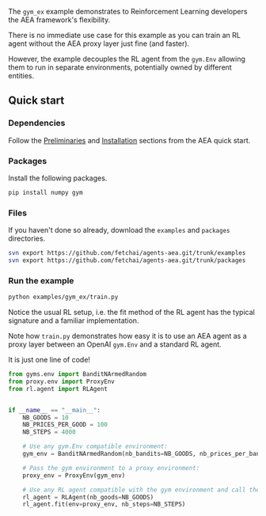 The `gym_ex` example demonstrates to Reinforcement Learning developers the AEA framework's flexibility.

There is no immediate use case for this example as you can train an RL agent without the AEA proxy layer just fine (and faster). 

However, the example decouples the RL agent from the `gym.Env` allowing them to run in separate environments, potentially owned by different entities.


## Quick start

### Dependencies

Follow the <a href="../quickstart/#preliminaries" target=_blank>Preliminaries</a> and <a href="../quickstart/#installation" target=_blank>Installation</a> sections from the AEA quick start.

### Packages

Install the following packages.

``` bash
pip install numpy gym
```

### Files

If you haven't done so already, download the `examples` and `packages` directories.

``` bash
svn export https://github.com/fetchai/agents-aea.git/trunk/examples
svn export https://github.com/fetchai/agents-aea.git/trunk/packages
```


### Run the example

``` bash
python examples/gym_ex/train.py
```

Notice the usual RL setup, i.e. the fit method of the RL agent has the typical signature and a familiar implementation. 

Note how `train.py` demonstrates how easy it is to use an AEA agent as a proxy layer between an OpenAI `gym.Env` and a standard RL agent.

It is just one line of code!

``` python
from gyms.env import BanditNArmedRandom
from proxy.env import ProxyEnv
from rl.agent import RLAgent


if __name__ == "__main__":
    NB_GOODS = 10
    NB_PRICES_PER_GOOD = 100
    NB_STEPS = 4000

    # Use any gym.Env compatible environment:
    gym_env = BanditNArmedRandom(nb_bandits=NB_GOODS, nb_prices_per_bandit=NB_PRICES_PER_GOOD)

    # Pass the gym environment to a proxy environment:
    proxy_env = ProxyEnv(gym_env)

    # Use any RL agent compatible with the gym environment and call the fit method:
    rl_agent = RLAgent(nb_goods=NB_GOODS)
    rl_agent.fit(env=proxy_env, nb_steps=NB_STEPS)
```

<br />
